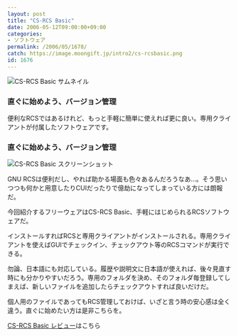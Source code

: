 ```yaml
---
layout: post
title: "CS-RCS Basic"
date: 2006-05-12T09:00:00+09:00
categories:
- ソフトウェア
permalink: /2006/05/1678/
catch: https://image.moongift.jp/intro2/cs-rcsbasic.png
id: 1676
---
```

 ![CS-RCS Basic サムネイル](https://image.moongift.jp/intro2/cs-rcsbasic.t.png "CS-RCS Basic サムネイル")
  

### 直ぐに始めよう、バージョン管理
  
便利なRCSではあるけれど、もっと手軽に簡単に使えれば更に良い。専用クライアントが付属したソフトウェアです。  
<!--more-->  

### 直ぐに始めよう、バージョン管理
  

![CS-RCS Basic スクリーンショット](https://image.moongift.jp/intro2/cs-rcsbasic.png "CS-RCS Basic スクリーンショット")

  

GNU RCSは便利だし、やれば助かる場面も色々あるんだろうなあ…。そう思いつつも何かと用意したりCUIだったりで億劫になってしまっている方には朗報だ。

  

今回紹介するフリーウェアはCS-RCS Basic、手軽にはじめられるRCSソフトウェアだ。

  

インストールすればRCSと専用クライアントがインストールされる。専用クライアントを使えばGUIでチェックイン、チェックアウト等のRCSコマンドが実行できる。

  

勿論、日本語にも対応している。履歴や説明文に日本語が使えれば、後々見直す時にも分かりやすいだろう。専用のフォルダを決め、そのフォルダ毎登録してしまえば、新しいファイルを追加したらチェックアウトすれば良いだけだ。

  

個人用のファイルであってもRCS管理しておけば、いざと言う時の安心感は全く違う。直ぐに始めたい方は是非こちらを。

  

[CS-RCS Basic レビュー](http://fw.moongift.jp/review/i-1682.html)はこちら

